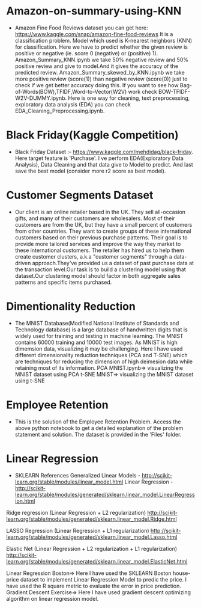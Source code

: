 # Amazon-on-summary-using-KNN
* Amazon Fine Food Reviews dataset you can get here: https://www.kaggle.com/snap/amazon-fine-food-reviews It is a classification problem. Model which used is K-nearest neighbors (KNN) for classification. Here we have to predict whether the given review is positive or negative (ie. score 0 (negative) or (positive) 1). Amazon_Summary_KNN.ipynb we take 50% negative review and 50% positive review and give to model.And it gives the accuracy of the predicted review. Amazon_Summary_skewed_by_KNN.ipynb we take more positive review (score(1)) than negative review (score(0)) just to check if we get better accuracy doing this. If you want to see how Bag-of-Words(BOW),TFIDF,Word-to-Vector(W2V) work check BOW-TFIDF-W2V-DUMMY.ipynb. Here is one way for cleaning, text preprocessing, exploratory data analysis (EDA) you can check EDA_Cleaning_Preprocessing.ipynb.

# Black Friday(Kaggle Competition) 
* Black Friday Dataset :- https://www.kaggle.com/mehdidag/black-friday. Here target feature is 'Purchase'. I ve perform EDA(Exploratory Data Analysis), Data Cleaning and that data give to Model to predict. And last save the best model (consider more r2 score as best model).

# Customer Segments Dataset
* Our client is an online retailer based in the UK. They sell all-occasion gifts, and many of their customers are wholesalers.
Most of their customers are from the UK, but they have a small percent of customers from other countries.
They want to create groups of these international customers based on their previous purchase patterns.
Their goal is to provide more tailored services and improve the way they market to these international customers.
The retailer has hired us to help them create customer clusters, a.k.a "customer segments" through a data-driven approach.They've provided us a dataset of past purchase data at the transaction level.Our task is to build a clustering model using that dataset.Our clustering model should factor in both aggregate sales patterns and specific items purchased.

# Dimentionality Reduction
* The MNIST Database(Modified National Institute of Standards and Technology database) is a large database of handwritten digits that is widely used for training and testing in machine learning. The MNIST contains 60000 training and 10000 test images. As MNIST is high dimemsion data, visualizing it may be challenging. Here I have used different dimensionality reduction techniques (PCA and T-SNE) which are techniques for reducing the dimension of high deimesion data while retaining most of its information.
PCA MNIST.ipynb=> visualizing the MNIST dataset using PCA
t-SNE MNIST=> visualizing the MNIST dataset using t-SNE

# Employee Retention
* This is the solution of the Employee Retention Problem. Access the above python notebook to get a detailed explanation of the problem statement and solution.
The dataset is provided in the 'Files' folder.

# Linear Regression
* SKLEARN References Generalized Linear Models - http://scikit-learn.org/stable/modules/linear_model.html
Linear Regression - http://scikit-learn.org/stable/modules/generated/sklearn.linear_model.LinearRegression.html

Ridge regression (Linear Regression + L2 regularization) http://scikit-learn.org/stable/modules/generated/sklearn.linear_model.Ridge.html

LASSO Regression (Linear Regression + L1 regularization) http://scikit-learn.org/stable/modules/generated/sklearn.linear_model.Lasso.html

Elastic Net (Linear Regression + L2 regularization + L1 regularization) http://scikit-learn.org/stable/modules/generated/sklearn.linear_model.ElasticNet.html

Linear Regression Boston=> Here I have used the SKLEARN Boston house-price dataset to implement Linear Regression Model to predic the price. I have used the R square metric to evaluate the error in price prediction. Gradient Descent Exercise=> Here I have used gradient descent optimizing algorithm on linear regression model.
